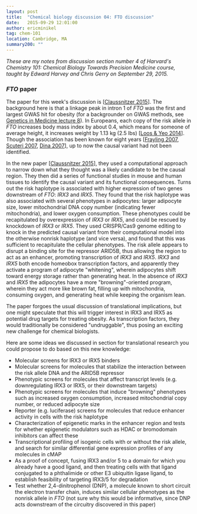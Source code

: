 ```yaml
---
layout: post
title:  "Chemical biology discussion 04: FTO discussion"
date:   2015-09-29 12:01:00
author: ericminikel
tag: chem-101
location: Cambridge, MA
summary200: ""
---
```


*These are my notes from discussion section number 4 of Harvard's Chemistry 101: Chemical Biology Towards Precision Medicine course, taught by Edward Harvey and Chris Gerry on September 29, 2015.*

### *FTO* paper

The paper for this week's discussion is [[Claussnitzer 2015]]. The background here is that a linkage peak in intron 1 of *FTO* was the first and largest GWAS hit for obesity (for a backgrounder on GWAS methods, see [Genetics in Medicine lecture 8](/2015/03/27/genetics-in-medicine-08/)). In Europeans, each copy of the risk allele in *FTO* increases body mass index by about 0.4, which means for someone of average height, it increases weight by 1.13 kg (2.5 lbs) [[Loos & Yeo 2014]]. Though the association has been known for eight years [[Frayling 2007], [Scuteri 2007], [Dina 2007]], up to now the causal variant had not been identified. 

In the new paper [[Claussnitzer 2015]], they used a computational approach to narrow down what they thought was a likely candidate to be the causal region. They then did a series of functional studies in mouse and human tissues to identify the causal variant and its functional consequences. Turns out the risk haplotype is associated with higher expression of two genes downstream of *FTO*: *IRX3* and *IRX5*. They found that the risk haplotype was also associated with several phenotypes in adipocytes: larger adipocyte size, lower mitochondrial DNA copy number (indicating fewer mitochondria), and lower oxygen consumption. These phenotypes could be recapitulated by overexpression of *IRX3* or *IRX5*, and could be rescued by knockdown of *IRX3* or *IRX5*. They used CRISPR/Cas9 genome editing to knock in the predicted causal variant from their computational model into the otherwise nonrisk haplotype (and vice versa), and found that this was sufficient to recapitulate the cellular phenotypes. The risk allele appears to disrupt a binding site for the repressor ARID5B, thus allowing the region to act as an enhancer, promoting transcription of *IRX3* and *IRX5*. *IRX3* and *IRX5* both encode homeobox transcription factors, and apparently they activate a program of adipocyte "whitening", wherein adipocytes shift toward energy storage rather than generating heat. In the absence of *IRX3* and *IRX5* the adipocytes have a more "browning"-oriented program, wherein they act more like brown fat, filling up with mitochondria, consuming oxygen, and generating heat while keeping the organism lean.

The paper forgoes the usual discussion of translational implications, but one might speculate that this will trigger interest in IRX3 and IRX5 as potential drug targets for treating obesity. As transcription factors, they would traditionally be considered "undruggable", thus posing an exciting new challenge for chemical biologists.

Here are some ideas we discussed in section for translational research you could propose to do based on this new knowledge:

+ Molecular screens for IRX3 or IRX5 binders
+ Molecular screens for molecules that stabilize the interaction between the risk allele DNA and the ARID5B repressor
+ Phenotypic screens for molecules that affect transcript levels (e.g. downregulating IRX3 or IRX5, or their downstream targets)
+ Phenotypic screens for molecules that induce "browning" phenotypes such as increased oxygen consumption, increased mitochondrial copy number, or reduced adipocyte size
+ Reporter (e.g. luciferase) screens for molecules that reduce enhancer activity in cells with the risk haplotype
+ Characterization of epigenetic marks in the enhancer region and tests for whether epigenetic modulators such as HDAC or bromodomain inhibitors can affect these
+ Transcriptional profiling of isogenic cells with or without the risk allele, and search for similar differential gene expression profiles of any molecules in cMAP
+ As a proof of concept, fusing IRX3 and/or 5 to a domain for which you already have a good ligand, and then treating cells with that ligand conjugated to a phthalimide or other E3 ubiquitin ligase ligand, to establish feasibility of targeting IRX3/5 for degradation
+ Test whether 2,4-dinitrophenol (DNP), a molecule known to short circuit the electron transfer chain, induces similar cellular phenotypes as the nonrisk allele in *FTO* (not sure why this would be informative, since DNP acts downstream of the circuitry discovered in this paper)



[Claussnitzer 2015]: http://www.ncbi.nlm.nih.gov/pubmed/26287746 "Claussnitzer M, Dankel SN, Kim KH, Quon G, Meuleman W, Haugen C, Glunk V, Sousa IS, Beaudry JL, Puviindran V, Abdennur NA, Liu J, Svensson PA, Hsu YH, Drucker DJ, Mellgren G, Hui CC, Hauner H, Kellis M. FTO Obesity Variant Circuitry and Adipocyte Browning in Humans. N Engl J Med. 2015 Sep 3;373(10):895-907. doi:  10.1056/NEJMoa1502214. Epub 2015 Aug 19. PubMed PMID: 26287746."

[Loos & Yeo 2014]: http://www.ncbi.nlm.nih.gov/pubmed/24247219/ "Loos RJ, Yeo GS. The bigger picture of FTO: the first GWAS-identified obesity gene. Nat Rev Endocrinol. 2014 Jan;10(1):51-61. doi: 10.1038/nrendo.2013.227. Epub 2013 Nov 19. Review. PubMed PMID: 24247219; PubMed Central PMCID: PMC4188449."

[Frayling 2007]: http://www.ncbi.nlm.nih.gov/pubmed/17434869/ "Frayling TM, Timpson NJ, Weedon MN, Zeggini E, Freathy RM, Lindgren CM, Perry JR, Elliott KS, Lango H, Rayner NW, Shields B, Harries LW, Barrett JC, Ellard S, Groves CJ, Knight B, Patch AM, Ness AR, Ebrahim S, Lawlor DA, Ring SM, Ben-Shlomo Y, Jarvelin MR, Sovio U, Bennett AJ, Melzer D, Ferrucci L, Loos RJ, Barroso I, Wareham NJ, Karpe F, Owen KR, Cardon LR, Walker M, Hitman GA, Palmer CN, Doney AS, Morris AD, Smith GD, Hattersley AT, McCarthy MI. A common variant in the FTO gene is associated with body mass index and predisposes to childhood and adult obesity. Science. 2007 May 11;316(5826):889-94. Epub 2007 Apr 12. PubMed PMID: 17434869; PubMed Central PMCID: PMC2646098."

[Scuteri 2007]: http://www.ncbi.nlm.nih.gov/pubmed/17658951 "Scuteri A, Sanna S, Chen WM, Uda M, Albai G, Strait J, Najjar S, Nagaraja R, Orrú M, Usala G, Dei M, Lai S, Maschio A, Busonero F, Mulas A, Ehret GB, Fink AA, Weder AB, Cooper RS, Galan P, Chakravarti A, Schlessinger D, Cao A, Lakatta E, Abecasis GR. Genome-wide association scan shows genetic variants in the FTO gene are associated with obesity-related traits. PLoS Genet. 2007 Jul;3(7):e115. PubMed PMID: 17658951; PubMed Central PMCID: PMC1934391."

[Dina 2007]: http://www.ncbi.nlm.nih.gov/pubmed/17496892 "Dina C, Meyre D, Gallina S, Durand E, Körner A, Jacobson P, Carlsson LM, Kiess W, Vatin V, Lecoeur C, Delplanque J, Vaillant E, Pattou F, Ruiz J, Weill J, Levy-Marchal C, Horber F, Potoczna N, Hercberg S, Le Stunff C, Bougnères P, Kovacs P, Marre M, Balkau B, Cauchi S, Chèvre JC, Froguel P. Variation in FTO contributes to childhood obesity and severe adult obesity. Nat Genet. 2007 Jun;39(6):724-6. Epub 2007 May 13. PubMed PMID: 17496892."

